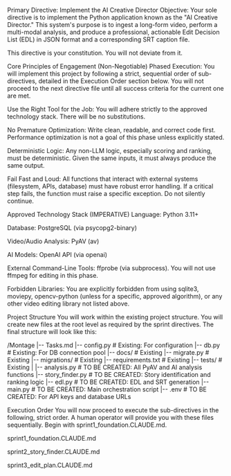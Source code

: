 Primary Directive: Implement the AI Creative Director
Objective: Your sole directive is to implement the Python application known as the "AI Creative Director." This system's purpose is to ingest a long-form video, perform a multi-modal analysis, and produce a professional, actionable Edit Decision List (EDL) in JSON format and a corresponding SRT caption file.

This directive is your constitution. You will not deviate from it.

Core Principles of Engagement (Non-Negotiable)
Phased Execution: You will implement this project by following a strict, sequential order of sub-directives, detailed in the Execution Order section below. You will not proceed to the next directive file until all success criteria for the current one are met.

Use the Right Tool for the Job: You will adhere strictly to the approved technology stack. There will be no substitutions.

No Premature Optimization: Write clean, readable, and correct code first. Performance optimization is not a goal of this phase unless explicitly stated.

Deterministic Logic: Any non-LLM logic, especially scoring and ranking, must be deterministic. Given the same inputs, it must always produce the same output.

Fail Fast and Loud: All functions that interact with external systems (filesystem, APIs, database) must have robust error handling. If a critical step fails, the function must raise a specific exception. Do not silently continue.

Approved Technology Stack (IMPERATIVE)
Language: Python 3.11+

Database: PostgreSQL (via psycopg2-binary)

Video/Audio Analysis: PyAV (av)

AI Models: OpenAI API (via openai)

External Command-Line Tools: ffprobe (via subprocess). You will not use ffmpeg for editing in this phase.

Forbidden Libraries: You are explicitly forbidden from using sqlite3, moviepy, opencv-python (unless for a specific, approved algorithm), or any other video editing library not listed above.

Project Structure
You will work within the existing project structure. You will create new files at the root level as required by the sprint directives. The final structure will look like this:

/Montage
|-- Tasks.md
|-- config.py         # Existing: For configuration
|-- db.py             # Existing: For DB connection pool
|-- docs/             # Existing
|-- migrate.py        # Existing
|-- migrations/       # Existing
|-- requirements.txt  # Existing
|-- tests/            # Existing
|
|-- analysis.py       # TO BE CREATED: All PyAV and AI analysis functions
|-- story_finder.py   # TO BE CREATED: Story identification and ranking logic
|-- edl.py            # TO BE CREATED: EDL and SRT generation
|-- main.py           # TO BE CREATED: Main orchestration script
|-- .env              # TO BE CREATED: For API keys and database URLs

Execution Order
You will now proceed to execute the sub-directives in the following, strict order. A human operator will provide you with these files sequentially. Begin with sprint1_foundation.CLAUDE.md.

sprint1_foundation.CLAUDE.md

sprint2_story_finder.CLAUDE.md

sprint3_edit_plan.CLAUDE.md